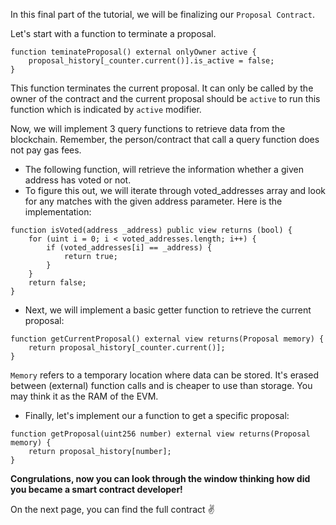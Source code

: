In this final part of the tutorial, we will be finalizing our `Proposal Contract`.

Let's start with a function to terminate a proposal.

```solidity
function teminateProposal() external onlyOwner active {
    proposal_history[_counter.current()].is_active = false;
}
```

This function terminates the current proposal. It can only be called by the owner of the contract and the current proposal should be `active` to run this function which is indicated by `active` modifier.

Now, we will implement 3 query functions to retrieve data from the blockchain. Remember, the person/contract that call a query function does not pay gas fees.

- The following function, will retrieve the information whether a given address has voted or not.
- To figure this out, we will iterate through voted_addresses array and look for any matches with the given address parameter.
Here is the implementation:
```solidity
function isVoted(address _address) public view returns (bool) {
    for (uint i = 0; i < voted_addresses.length; i++) {
        if (voted_addresses[i] == _address) {
            return true;
        }
    }
    return false;
}
```

- Next, we will implement a basic getter function to retrieve the current proposal:
```solidity
function getCurrentProposal() external view returns(Proposal memory) {
    return proposal_history[_counter.current()];
}
```

`Memory` refers to a temporary location where data can be stored. It's erased between (external) function calls and is cheaper to use than storage. You may think it as the RAM of the EVM.

- Finally, let's implement our a function to get a specific proposal:
```solidity
function getProposal(uint256 number) external view returns(Proposal memory) {
    return proposal_history[number];
}
```

__Congrulations, now you can look through the window thinking how did you became a smart contract developer!__

On the next page, you can find the full contract ✌️

